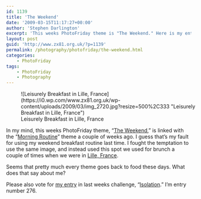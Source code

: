```yaml
---
id: 1139
title: 'The Weekend'
date: '2009-03-15T11:17:27+00:00'
author: 'Stephen Darlington'
excerpt: 'This weeks PhotoFriday theme is "The Weekend." Here is my entry.'
layout: post
guid: 'http://www.zx81.org.uk/?p=1139'
permalink: /photography/photofriday/the-weekend.html
categories:
    - PhotoFriday
tags:
    - PhotoFriday
    - Photography
---
```


<figure aria-describedby="caption-attachment-1140" class="wp-caption aligncenter" id="attachment_1140" style="width: 500px">![Leisurely Breakfast in Lille, France](https://i0.wp.com/www.zx81.org.uk/wp-content/uploads/2009/03/img_2720.jpg?resize=500%2C333 "Leisurely Breakfast in Lille, France")<figcaption class="wp-caption-text" id="caption-attachment-1140">Leisurely Breakfast in Lille, France</figcaption></figure>

In my mind, this weeks PhotoFriday theme, “[The Weekend](http://www.photofriday.com/archives/challenge/000858.php),” is linked with the “[Morning Routine](http://www.zx81.org.uk/photography/photofriday/morning-routine.html)” theme a couple of weeks ago. I guess that’s my fault for using my weekend breakfast routine last time. I fought the temptation to use the same image, and instead used this spot we used for brunch a couple of times when we were in [Lille, France](http://www.zx81.org.uk/travel/lille-2006.html).

Seems that pretty much every theme goes back to food these days. What does that say about me?

Please also vote for [my entry](http://www.zx81.org.uk/photography/photofriday/isolation.html) in last weeks challenge, “[Isolation](http://www.photofriday.com/linkviewer.php?id=856).” I’m entry number 276.